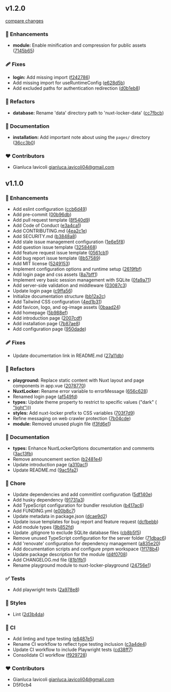 
## v1.2.0

[compare changes](https://github.com/kalix127/nuxt-locker/compare/v1.1.0...v1.2.0)

### 🚀 Enhancements

- **module:** Enable minification and compression for public assets ([7145b65](https://github.com/kalix127/nuxt-locker/commit/7145b65))

### 🩹 Fixes

- **login:** Add missing import ([f242786](https://github.com/kalix127/nuxt-locker/commit/f242786))
- Add missing import for useRuntimeConfig ([e628d5b](https://github.com/kalix127/nuxt-locker/commit/e628d5b))
- Add excluded paths for authentication redirection ([d0b1eb8](https://github.com/kalix127/nuxt-locker/commit/d0b1eb8))

### 💅 Refactors

- **database:** Rename 'data' directory path to 'nuxt-locker-data' ([cc7fbcb](https://github.com/kalix127/nuxt-locker/commit/cc7fbcb))

### 📖 Documentation

- **installation:** Add important note about using the `pages/` directory ([36cc3b0](https://github.com/kalix127/nuxt-locker/commit/36cc3b0))

### ❤️ Contributors

- Gianluca Iavicoli <gianluca.iavicoli04@gmail.com>

## v1.1.0


### 🚀 Enhancements

- Add eslint configuration ([ccb6d49](https://github.com/kalix127/nuxt-locker/commit/ccb6d49))
- Add pre-commit ([00b96db](https://github.com/kalix127/nuxt-locker/commit/00b96db))
- Add pull request template ([8f540d9](https://github.com/kalix127/nuxt-locker/commit/8f540d9))
- Add Code of Conduct ([e3a4ca1](https://github.com/kalix127/nuxt-locker/commit/e3a4ca1))
- Add CONTRIBUTING.md ([4ea2c1e](https://github.com/kalix127/nuxt-locker/commit/4ea2c1e))
- Add SECURITY.md ([b3848a8](https://github.com/kalix127/nuxt-locker/commit/b3848a8))
- Add stale issue management configuration ([1e6e5f8](https://github.com/kalix127/nuxt-locker/commit/1e6e5f8))
- Add question issue template ([3258468](https://github.com/kalix127/nuxt-locker/commit/3258468))
- Add feature request issue template ([0561cb1](https://github.com/kalix127/nuxt-locker/commit/0561cb1))
- Add bug report issue template ([8b57589](https://github.com/kalix127/nuxt-locker/commit/8b57589))
- Add MIT license ([5249153](https://github.com/kalix127/nuxt-locker/commit/5249153))
- Implement configuration options and runtime setup ([2619fbf](https://github.com/kalix127/nuxt-locker/commit/2619fbf))
- Add login page and css assets ([8a7bff1](https://github.com/kalix127/nuxt-locker/commit/8a7bff1))
- Implement very basic session management with SQLite ([0fa9a71](https://github.com/kalix127/nuxt-locker/commit/0fa9a71))
- Add server-side validation and middleware ([03087c3](https://github.com/kalix127/nuxt-locker/commit/03087c3))
- Update login page ([c9ffa56](https://github.com/kalix127/nuxt-locker/commit/c9ffa56))
- Initialize documentation structure ([bb12a2c](https://github.com/kalix127/nuxt-locker/commit/bb12a2c))
- Add Tailwind CSS configuration ([4ed1b31](https://github.com/kalix127/nuxt-locker/commit/4ed1b31))
- Add favicon, logo, and og-image assets ([0baad24](https://github.com/kalix127/nuxt-locker/commit/0baad24))
- Add homepage ([5b988ef](https://github.com/kalix127/nuxt-locker/commit/5b988ef))
- Add introduction page ([2007cdf](https://github.com/kalix127/nuxt-locker/commit/2007cdf))
- Add installation page ([7b87ae8](https://github.com/kalix127/nuxt-locker/commit/7b87ae8))
- Add configuration page ([950dade](https://github.com/kalix127/nuxt-locker/commit/950dade))

### 🩹 Fixes

- Update documentation link in README.md ([27a11db](https://github.com/kalix127/nuxt-locker/commit/27a11db))

### 💅 Refactors

- **playground:** Replace static content with Nuxt layout and page components in app.vue ([2078770](https://github.com/kalix127/nuxt-locker/commit/2078770))
- **NuxtLocker:** Rename error variable to errorMessage ([656c628](https://github.com/kalix127/nuxt-locker/commit/656c628))
- Renamed login page ([af549fd](https://github.com/kalix127/nuxt-locker/commit/af549fd))
- **types:** Update theme property to restrict to specific values ("dark" ([ "light")](https://github.com/kalix127/nuxt-locker/commit/ "light")))
- **styles:** Add nuxt-locker prefix to CSS variables ([703f7d9](https://github.com/kalix127/nuxt-locker/commit/703f7d9))
- Refine messaging on web crawler protection ([7b04cde](https://github.com/kalix127/nuxt-locker/commit/7b04cde))
- **module:** Removed unused plugin file ([f3fd6e1](https://github.com/kalix127/nuxt-locker/commit/f3fd6e1))

### 📖 Documentation

- **types:** Enhance NuxtLockerOptions documentation and comments ([3ac13fb](https://github.com/kalix127/nuxt-locker/commit/3ac13fb))
- Remove announcement section ([b2481e4](https://github.com/kalix127/nuxt-locker/commit/b2481e4))
- Update introduction page ([a310ac1](https://github.com/kalix127/nuxt-locker/commit/a310ac1))
- Update README.md ([9ac5fa2](https://github.com/kalix127/nuxt-locker/commit/9ac5fa2))

### 🏡 Chore

- Update dependencies and add commitlint configuration ([5df140e](https://github.com/kalix127/nuxt-locker/commit/5df140e))
- Add husky dependency ([91731a3](https://github.com/kalix127/nuxt-locker/commit/91731a3))
- Add TypeScript configuration for bundler resolution ([b417ac6](https://github.com/kalix127/nuxt-locker/commit/b417ac6))
- Add FUNDING.yml ([e00b8c7](https://github.com/kalix127/nuxt-locker/commit/e00b8c7))
- Update metadata in package.json ([dcae9d2](https://github.com/kalix127/nuxt-locker/commit/dcae9d2))
- Update issue templates for bug report and feature request ([dcfbebb](https://github.com/kalix127/nuxt-locker/commit/dcfbebb))
- Add module types ([9b852fd](https://github.com/kalix127/nuxt-locker/commit/9b852fd))
- Update .gitignore to exclude SQLite database files ([cb8b5f5](https://github.com/kalix127/nuxt-locker/commit/cb8b5f5))
- Remove unused TypeScript configuration for the server folder ([71dbac6](https://github.com/kalix127/nuxt-locker/commit/71dbac6))
- Add 'renovate' configuration for dependency management ([a835e20](https://github.com/kalix127/nuxt-locker/commit/a835e20))
- Add documentation scripts and configure pnpm workspace ([1f178b4](https://github.com/kalix127/nuxt-locker/commit/1f178b4))
- Update package description for the module ([d4f0708](https://github.com/kalix127/nuxt-locker/commit/d4f0708))
- Add CHANGELOG.md file ([81b1fb1](https://github.com/kalix127/nuxt-locker/commit/81b1fb1))
- Rename playground module to nuxt-locker-playground ([24756e1](https://github.com/kalix127/nuxt-locker/commit/24756e1))

### ✅ Tests

- Add playwright tests ([2a978e8](https://github.com/kalix127/nuxt-locker/commit/2a978e8))

### 🎨 Styles

- Lint ([2d3b4da](https://github.com/kalix127/nuxt-locker/commit/2d3b4da))

### 🤖 CI

- Add linting and type testing ([e8487e5](https://github.com/kalix127/nuxt-locker/commit/e8487e5))
- Rename CI workflow to reflect type testing inclusion ([c3a4de4](https://github.com/kalix127/nuxt-locker/commit/c3a4de4))
- Update CI workflow to include Playwright tests ([cd38ff7](https://github.com/kalix127/nuxt-locker/commit/cd38ff7))
- Consolidate CI workflow ([f929728](https://github.com/kalix127/nuxt-locker/commit/f929728))

### ❤️ Contributors

- Gianluca Iavicoli <gianluca.iavicoli04@gmail.com>
- D5f0cb4 <Gianluca Iavicoli>

